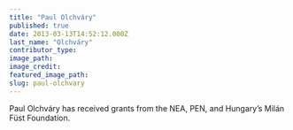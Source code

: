 ```yaml
---
title: "Paul Olchváry"
published: true
date: 2013-03-13T14:52:12.000Z
last_name: "Olchváry"
contributor_type:
image_path:
image_credit:
featured_image_path:
slug: paul-olchvary
---
```


Paul Olchváry has received grants from the NEA, PEN, and Hungary’s Milán Füst Foundation.

